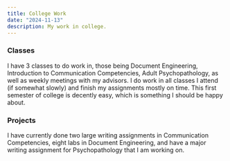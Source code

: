```yaml
---
title: College Work
date: "2024-11-13"
description: My work in college.
---
```

### Classes
I have 3 classes to do work in, those being Document Engineering, Introduction to Communication Competencies, Adult Psychopathology, as well as weekly meetings with my advisors. I do work in all classes I attend (if somewhat slowly) and finish my assignments mostly on time. This first semester of college is decently easy, which is something I should be happy about.

### Projects
I have currently done two large writing assignments in Communication Competencies, eight labs in Document Engineering, and have a major writing assignment for Psychopathology that I am working on.